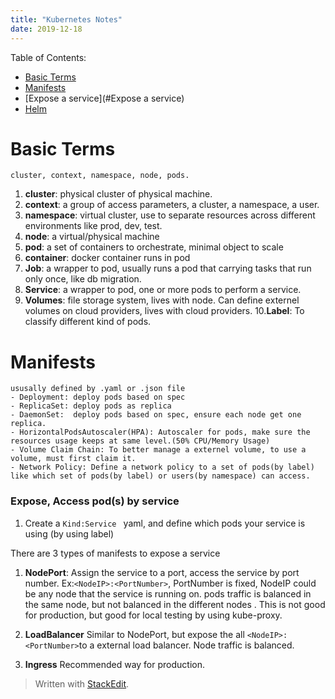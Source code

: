 ```yaml
---
title: "Kubernetes Notes"
date: 2019-12-18
---
```

Table of Contents:
* [Basic Terms](#Basic-Terms)
* [Manifests](#Manifests)
* [Expose a service](#Expose a service) 
* [Helm](#Helm)

# Basic Terms
	cluster, context, namespace, node, pods.
1. **cluster**: physical cluster of physical machine.
2. **context**: a group of access parameters,  a cluster, a namespace, a user.
3. **namespace**: virtual cluster, use to separate resources across different environments like prod, dev, test.
4. **node**: a virtual/physical machine
5. **pod**: a set of containers to orchestrate, minimal object to scale
6. **container**: docker container runs in pod
7. **Job**: a wrapper to pod, usually runs a pod that carrying tasks that run only once, like db migration.
8. **Service**: a wrapper to pod, one or more pods to perform a service.
9. **Volumes**: file storage system, lives with node. Can define externel volumes on cloud providers, lives with cloud providers.
10.**Label**: To classify different kind of pods. 
 

# Manifests

	ususally defined by .yaml or .json file
	- Deployment: deploy pods based on spec
	- ReplicaSet: deploy pods as replica 
	- DaemonSet:  deploy pods based on spec, ensure each node get one replica.
	- HorizontalPodsAutoscaler(HPA): Autoscaler for pods, make sure the resources usage keeps at same level.(50% CPU/Memory Usage)
	- Volume Claim Chain: To better manage a externel volume, to use a volume, must first claim it.
	- Network Policy: Define a network policy to a set of pods(by label) like which set of pods(by label) or users(by namespace) can access.


### Expose, Access pod(s) by service
1. Create a ```Kind:Service ``` yaml, and define which pods your service is using (by using label)

There are 3 types of manifests to expose a service

1. **NodePort**:  Assign the service to a port, access the service by port number. Ex:```<NodeIP>:<PortNumber>```, PortNumber is fixed, NodeIP could be any node that the service is running on. pods traffic is balanced in the same node, but not balanced in the different nodes . This is not good for production, but good for local testing by using kube-proxy.

2. **LoadBalancer** Similar to NodePort, but expose the all ```<NodeIP>:<PortNumber>```to a external load balancer. Node traffic is balanced.

3. **Ingress** Recommended way for production. 
> Written with [StackEdit](https://stackedit.io/).
<!--stackedit_data:
eyJoaXN0b3J5IjpbOTg0MzQyMzUzLDIwMjQ5MzkxNjUsMTgxMj
EzODA3OCwxNzM1NDI1OTg5LC0xMzMzNjEzNDgsLTg4NDMzMjY0
MSwxMjcwMTQxNjMxLDM4ODc3NjI4MCw2NDI4Nzk0Nl19
-->